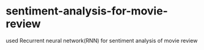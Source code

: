 # sentiment-analysis-for-movie-review
used Recurrent neural network(RNN) for sentiment analysis of movie review
